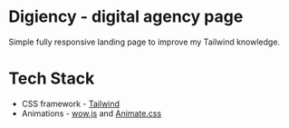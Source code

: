 # Digiency - digital agency page

Simple fully responsive landing page to improve my Tailwind knowledge.

# Tech Stack

- CSS framework - [Tailwind](https://tailwindcss.com/)
- Animations - [wow.js](https://wowjs.uk/) and [Animate.css](https://animate.style/)
